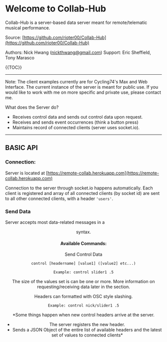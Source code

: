 # Welcome to Collab-Hub
Collab-Hub is a server-based data server meant for remote/telematic musical performance.

Source: [https://github.com/rioter00/Collab-Hub](https://github.com/rioter00/Collab-Hub)

Authors: Nick Hwang (nickthwang@gmail.com)
Support: Eric Sheffield, Tony Marasco


{{TOC}}

---
Note: The client examples currently are for Cycling74's Max and Web Interface.
The current instance of the server is meant for public use. If you would like to work with me on more specific and private use, please contact me. 

What does the Server do?

- Receives control data and  sends out control data upon request.
- Receives and sends event occurrences (think a button press)
- Maintains record of connected clients (server uses socket.io).

---
## BASIC API

### Connection:

Server is located at [https://remote-collab.herokuapp.com](https://remote-collab.herokuapp.com)

Connection to the server through socket.io happens automatically. Each client is registered and array of all connected clients (by socket id) are sent to all other connected clients, with a header `'users'`.

### Send Data
Server accepts most data-related messages in a <command> <header> <value> syntax.


#### Available Commands:
Send Control Data

	control [headername] [value1] ([value2] etc...)

	Example: control slider1 .5

The size of the values set is can be one or more. More information on requesting/receiving data later in the section.

Headers can formatted with OSC style slashing.

	Example: control nick/slider1 .5

*Some things happen when new control headers arrive at the server. 
- The server registers the new header. 
- Sends a JSON Object of the entire list of available headers and the latest set of values to connected clients*
	



